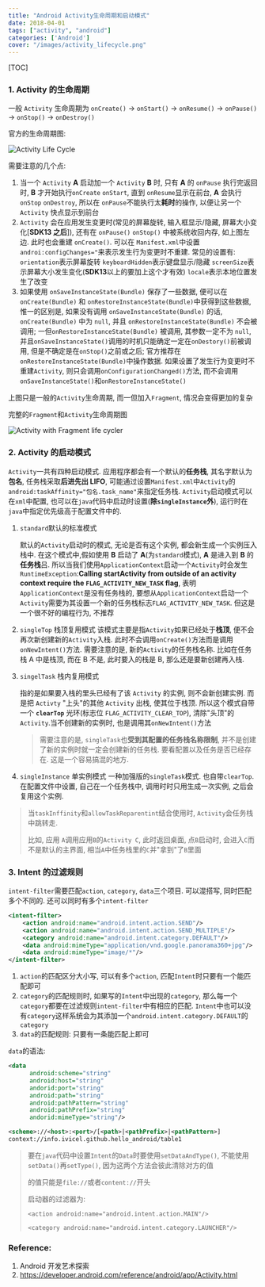```yaml
---
title: "Android Activity生命周期和启动模式"
date: 2018-04-01
tags: ["activity", "android"]
categories: ['Android']
cover: "/images/activity_lifecycle.png"
---
```


[TOC]

### 1. Activity 的生命周期

一般 `Activity` 生命周期为 `onCreate()` -> `onStart()` -> `onResume()` -> `onPause()` -> `onStop()` -> `onDestroy()`

官方的生命周期图:

![Activity Life Cycle](/images/activity_lifecycle.png)

需要注意的几个点:

1. 当一个 `Activity` **A** 启动加一个 `Activity` **B** 时, 只有 **A** 的 `onPause` 执行完返回时, **B** 才开始执行`onCreate` `onStart`, 直到 `onResume`显示在前台, **A** 会执行 `onStop` `onDestroy`, 所以在 `onPause`不能执行太**耗时**的操作, 以便让另一个 `Activity` 快点显示到前台
2. `Activity` 会在应用发生变更时(常见的屏幕旋转, 输入框显示/隐藏, 屏幕大小变化[**SDK13 之后**]), 还有在 `onPause()` `onStop()` 中被系统收回内存, 如上图左边. 此时也会重建 `onCreate()`.
   可以在 `Manifest.xml`中设置`androi:configChanges="`来表示发生行为变更时不重建.
   常见的设置有:
   `orientation`表示屏幕旋转
   `keyboardHidden`表示键盘显示/隐藏
   `screenSize`表示屏幕大小发生变化(**SDK13**以上的要加上这个才有效)
   `locale`表示本地位置发生了改变
3. 如果使用 `onSaveInstanceState(Bundle)` 保存了一些数据, 便可以在 `onCreate(Bundle)` 和 `onRestoreInstanceState(Bundle)`中获得到这些数据, 惟一的区别是, 如果没有调用 `onSaveInstanceState(Bundle)` 的话, `onCreate(Bundle)` 中为 `null`, 并且 `onRestoreInstanceState(Bundle)` 不会被调用; 一但`onRestoreInstanceState(Bundle)` 被调用, 其参数一定不为 `null`, 并且`onSaveInstanceState()`调用的时机只能确定一定在`onDestory()`前被调用, 但是不确定是在`onStop()`之前或之后; 官方推荐在 `onRestoreInstanceState(Bundle)`中操作数据.
   如果设置了发生行为变更时不重建`Activity`, 则只会调用`onConfigurationChanged()`方法, 而不会调用`onSaveInstanceState()`和`onRestoreInstanceState()`

上图只是一般的`Activity`生命周期, 而一但加入`Fragment`, 情况会变得更加的复杂

完整的`Fragment`和`Activity`生命周期图

![Activity with Fragment life cycler](/images/complete_android_fragment_lifecycle.png)

### 2. Activity 的启动模式

`Activity`一共有四种启动模式. 应用程序都会有一个默认的**任务栈**, 其名字默认为**包名**, 任务栈采取**后进先出 LIFO**, 可能通过设置`Manifest.xml`中`Activity`的`android:taskAffinity="包名.task_name"`来指定任务栈. `Activity`启动模式可以在`xml`中配置, 也可以在`java`代码中启动时设置(**除`singleInstance`外**), 运行时在`java`中指定优先级高于配置文件中的.

1. `standard`默认的标准模式

    默认的`Activity`启动时的模式, 无论是否有这个实例, 都会新生成一个实例压入栈中. 在这个模式中,假如使用 **B** 启动了 **A**(为`standard`模式), **A** 是进入到 **B** 的**任务栈**吕. 所以当我们使用`ApplicationContext`启动一个`Activity`时会发生`RuntimeException`:**Calling startActivity from outside of an activity context require the `FLAG_ACTIVITY_NEW_TASK` flag**, 表明`ApplicationContext`是没有任务栈的, 要想从`ApplicationContext`启动一个`Activity`需要为其设置一个新的任务栈标志`FLAG_ACTIVITY_NEW_TASK`. 但这是一个很不好的编程行为, 不推荐

2. `singleTop` 栈顶复用模式
   该模式主要是指`Activity`如果已经处于**栈顶**, 便不会再次新创建新的`Activity`入栈. 此时不会调用`onCreate()`方法而是调用`onNewIntent()`方法. 需要注意的是, 新的`Activity`的任务栈名称. 比如在任务栈 A 中是栈顶, 而在 B 不是, 此时要入的栈是 B, 那么还是要新创建再入栈.

3. `singelTask` 栈内复用模式

    指的是如果要入栈的里头已经有了该 `Activity` 的实例, 则不会新创建实例. 而是把 `Activty` "上头"的其他 `Activity` 出栈, 使其位于栈顶. 所以这个模式自带一个 **`clearTop`** 光环(标志位 `FLAG_ACTIVITY_CLEAR_TOP`), 清除"头顶"的 `Activity`.当不创建新的实例时, 也是调用其`onNewIntent()`方法

    > 需要注意的是, `singleTask`也**受到其配置的任务栈名称限制**, 并不是创建了新的实例时就一定会创建新的任务栈. 要看配置以及任务是否已经存在. 这是一个容易搞混的地方.

4. `singleInstance` 单实例模式
   一种加强版的`singleTask`模式. 也自带`clearTop`. 在配置文件中设置, 自己在一个任务栈中, 调用时时只用生成一次实例, 之后会复用这个实例.

> 当`taskInffinity`和`allowTaskReparentint`结合使用时, `Activity`会任务栈中跳转走.
>
> 比如, 应用 `A`调用应用`B`的`Activity C`, 此时返回桌面, 点`B`启动时, 会进入`C`而不是默认的主界面, 相当`A`中任务栈里的`C`并"拿到"了`B`里面

### 3. Intent 的过滤规则

`intent-filter`需要匹配`action`, `category`, `data`三个项目. 可以混搭写, 同时匹配多个不同的. 还可以同时有多个`intent-filter`

```xml
<intent-filter>
    <action android:name="android.intent.action.SEND"/>
    <action android:name="android.intent.action.SEND_MULTIPLE"/>
	<category android:name="android.intent.category.DEFAULT"/>
    <data android:mimeType="application/vnd.google.panorama360+jpg"/>
    <data android:mimeType="image/*"/>
</intent-filter>
```

1. `action`的匹配区分大小写, 可以有多个`action`, 匹配`Intent`时只要有一个能匹配即可
2. `category`的匹配规则时, 如果写的`Intent`中出现的`category`, 那么每一个`category`都要在过滤规则`intent-filter`中有相应的匹配. `Intent`中也可以没有`category`这样系统会为其添加一个`android.intent.category.DEFAULT`的`category`
3. `data`的匹配规则: 只要有一条能匹配上即可

`data`的语法:

```xml
<data
      android:scheme="string"
      android:host="string"
      andorid:port="string"
      android:path="string"
      android:pathPattern="string"
      android:pathPrefix="string"
      andorid:mimeType="string"/>

<scheme>://<host>:<port>/[<path>|<pathPrefix>|<pathPattern>]
context://info.ivicel.github.hello_android/table1
```

> 要在`java`代码中设置`Intent`的`Data`时要使用`setDataAndType()`, 不能使用`setData()`再`setType()`, 因为这两个方法会彼此清除对方的值
>
> <scheme>的值只能是`file://`或者`content://`开头
>
> 启动器的过滤器为:
>
> `<action android:name="android.intent.action.MAIN"/>`
>
> `<category android:name="android.intent.category.LAUNCHER"/>`

### Reference:

1. Android 开发艺术探索
2. https://developer.android.com/reference/android/app/Activity.html
